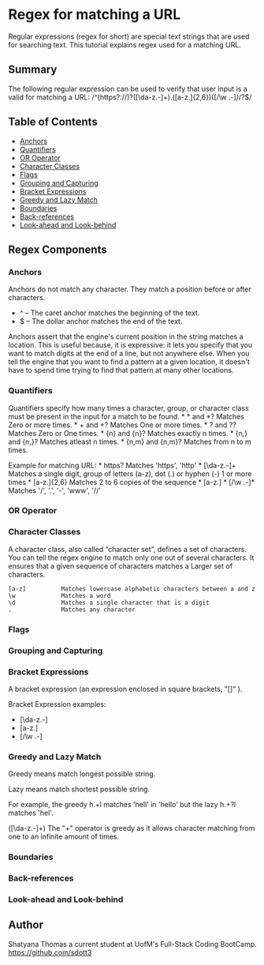 # Regex for matching a URL

Regular expressions (regex for short) are special text strings that are used for searching text. This tutorial explains regex used for a matching URL.

## Summary

The following regular expression can be used to verify that user input is a valid for matching a URL: /^(https?:\/\/)?([\da-z\.-]+)\.([a-z\.]{2,6})([\/\w \.-]*)*\/?$/

## Table of Contents

- [Anchors](#anchors)
- [Quantifiers](#quantifiers)
- [OR Operator](#or-operator)
- [Character Classes](#character-classes)
- [Flags](#flags)
- [Grouping and Capturing](#grouping-and-capturing)
- [Bracket Expressions](#bracket-expressions)
- [Greedy and Lazy Match](#greedy-and-lazy-match)
- [Boundaries](#boundaries)
- [Back-references](#back-references)
- [Look-ahead and Look-behind](#look-ahead-and-look-behind)

## Regex Components

### Anchors
Anchors do not match any character. They match a position before or after characters.

* ^ – The caret anchor matches the beginning of the text.
* $ – The dollar anchor matches the end of the text.

Anchors assert that the engine's current position in the string matches a location. This is useful because, it is expressive: it lets you specify that you want to match digits at the end of a line, but not anywhere else. When you tell the engine that you want to find a pattern at a given location, it doesn't have to spend time trying to find that pattern at many other locations.

### Quantifiers
Quantifiers specify how many times a character, group, or character class must be present in the input for a match to be found.
    * * and *? Matches Zero or more times.
    * + and +? Matches One or more times.
    * ? and ?? Matches Zero or One times.
    * {n} and {n}? Matches exactly n times.
    * {n,} and {n,}? Matches atleast n times.
    * {n,m} and {n,m}? Matches from n to m times.

Example for matching URL:
    * https?          Matches 'https', 'http'
    * [\da-z\.-]+     Matches a single digit, group of letters (a-z), dot (.) or hyphen (-) 1 or more times
    * [a-z\.]{2,6}    Matches 2 to 6 copies of the sequence * [a-z\.]
    * [\/\w \.-]*     Matches '/', '.', '-', 'www', '//'

### OR Operator

### Character Classes
A character class, also called “character set”, defines a set of characters. You can tell the regex engine to match only one out of several characters. It ensures that a given sequence of characters matches a Larger set of characters. 

    [a-z]          Matches lowercase alphabetic characters between a and z
    \w             Matches a word
    \d             Matches a single character that is a digit
    .              Matches any character
### Flags

### Grouping and Capturing

### Bracket Expressions
A bracket expression (an expression enclosed in square brackets, "[]" ). 

Bracket Expression examples:
* [\da-z\.-]
* [a-z\.]
* [\/\w \.-]

### Greedy and Lazy Match
Greedy means match longest possible string.

Lazy means match shortest possible string.

For example, the greedy h.+l matches 'hell' in 'hello' but the lazy h.+?l matches 'hel'.

([\da-z\.-]+)       The "+" operator is greedy as it allows character matching from one to an infinite amount of times.

### Boundaries

### Back-references

### Look-ahead and Look-behind

## Author

Shatyana Thomas a current student at UofM's Full-Stack Coding BootCamp. https://github.com/sdott3 
